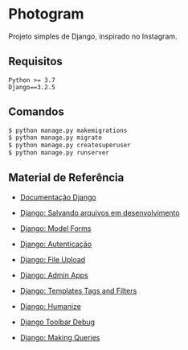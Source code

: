 # Photogram

Projeto simples de Django, inspirado no Instagram. 

## Requisitos
```
Python >= 3.7
Django==3.2.5
```

## Comandos

```sh
$ python manage.py makemigrations
$ python manage.py migrate
$ python manage.py createsuperuser
$ python manage.py runserver
```

## Material de Referência

- [Documentação Django](https://docs.djangoproject.com/en/3.2/)

- [Django: Salvando arquivos em desenvolvimento](https://docs.djangoproject.com/en/3.2/howto/static-files/#serving-files-uploaded-by-a-user-during-development)

- [Django: Model Forms](https://docs.djangoproject.com/en/3.2/topics/forms/modelforms/)

- [Django: Autenticação](https://docs.djangoproject.com/en/3.2/topics/auth/default/)

- [Django: File Upload](https://docs.djangoproject.com/en/3.2/topics/http/file-uploads/)

- [Django: Admin Apps](https://docs.djangoproject.com/en/3.2/ref/contrib/admin/)

- [Django: Templates Tags and Filters](https://docs.djangoproject.com/en/3.2/ref/templates/builtins/)

- [Django: Humanize](https://docs.djangoproject.com/en/3.2/ref/contrib/humanize/)

- [Django Toolbar Debug](https://django-debug-toolbar.readthedocs.io/en/latest/installation.html)

- [Django: Making Queries](https://docs.djangoproject.com/en/3.2/topics/db/queries/#making-queries)